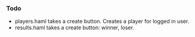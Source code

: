 ### Todo

+ players.haml takes a create button. Creates a player for logged in user.
+ results.haml takes a create button: winner, loser.
